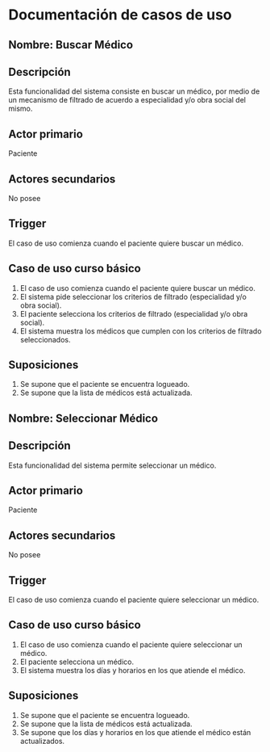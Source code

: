 # Documentación de casos de uso

## Nombre: Buscar Médico

## Descripción
Esta funcionalidad del sistema consiste en buscar un médico, por medio de un mecanismo de filtrado de acuerdo a especialidad y/o obra social del mismo.

## Actor primario
Paciente

## Actores secundarios
No posee

## Trigger
El caso de uso comienza cuando el paciente quiere buscar un médico.

## Caso de uso curso básico
1. El caso de uso comienza cuando el paciente quiere buscar un médico.
2. El sistema pide seleccionar los criterios de filtrado (especialidad y/o obra social).
3. El paciente selecciona los criterios de filtrado (especialidad y/o obra social).
4. El sistema muestra los médicos que cumplen con los criterios de filtrado seleccionados.

## Suposiciones
1. Se supone que el paciente se encuentra logueado.
2. Se supone que la lista de médicos está actualizada.

## Nombre: Seleccionar Médico

## Descripción
Esta funcionalidad del sistema permite seleccionar un médico.

## Actor primario
Paciente

## Actores secundarios
No posee

## Trigger
El caso de uso comienza cuando el paciente quiere seleccionar un médico.

## Caso de uso curso básico
1. El caso de uso comienza cuando el paciente quiere seleccionar un médico.
2. El paciente selecciona un médico.
3. El sistema muestra los días y horarios en los que atiende el médico.

## Suposiciones
1. Se supone que el paciente se encuentra logueado.
2. Se supone que la lista de médicos está actualizada.
3. Se supone que los días y horarios en los que atiende el médico están actualizados.